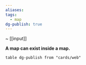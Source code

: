 ```yaml
---
aliases: 
tags:
  - map
dg-publish: true
---
```

~ [[input]]

**A map can exist inside a map.**

```dataview
table dg-publish from "cards/web"
```

